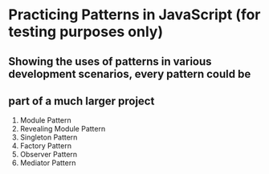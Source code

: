 # Practicing Patterns in JavaScript (for testing purposes only)
## Showing the uses of patterns in various development scenarios, every pattern could be
## part of a much larger project

1. Module Pattern
2. Revealing Module Pattern
3. Singleton Pattern
4. Factory Pattern
5. Observer Pattern
6. Mediator Pattern